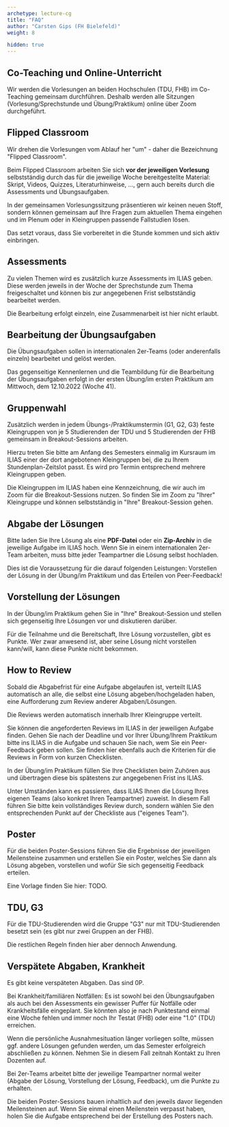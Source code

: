 ```yaml
---
archetype: lecture-cg
title: "FAQ"
author: "Carsten Gips (FH Bielefeld)"
weight: 8

hidden: true
---
```



## Co-Teaching und Online-Unterricht

Wir werden die Vorlesungen an beiden Hochschulen (TDU, FHB) im Co-Teaching gemeinsam
durchführen. Deshalb werden alle Sitzungen (Vorlesung/Sprechstunde und Übung/Praktikum)
online über Zoom durchgeführt.


## Flipped Classroom

Wir drehen die Vorlesungen vom Ablauf her "um" - daher die Bezeichnung "Flipped Classroom".

Beim Flipped Classroom arbeiten Sie sich **vor der jeweiligen Vorlesung** selbstständig
durch das für die jeweilige Woche bereitgestellte Material: Skript, Videos, Quizzes,
Literaturhinweise, ..., gern auch bereits durch die Assessments und Übungsaufgaben.

In der gemeinsamen Vorlesungssitzung präsentieren wir keinen neuen Stoff, sondern können
gemeinsam auf Ihre Fragen zum aktuellen Thema eingehen und im Plenum oder in Kleingruppen
passende Fallstudien lösen.

Das setzt voraus, dass Sie vorbereitet in die Stunde kommen und sich aktiv einbringen.


## Assessments

Zu vielen Themen wird es zusätzlich kurze Assessments im ILIAS geben. Diese werden
jeweils in der Woche der Sprechstunde zum Thema freigeschaltet und können bis zur
angegebenen Frist selbstständig bearbeitet werden.

Die Bearbeitung erfolgt einzeln, eine Zusammenarbeit ist hier nicht erlaubt.


## Bearbeitung der Übungsaufgaben

Die Übungsaufgaben sollen in internationalen 2er-Teams (oder anderenfalls einzeln)
bearbeitet und gelöst werden.

Das gegenseitige Kennenlernen und die Teambildung für die Bearbeitung der Übungsaufgaben
erfolgt in der ersten Übung/im ersten Praktikum am Mittwoch, dem 12.10.2022 (Woche 41).


## Gruppenwahl

Zusätzlich werden in jedem Übungs-/Praktikumstermin (G1, G2, G3) feste Kleingruppen
von je 5 Studierenden der TDU und 5 Studierenden der FHB gemeinsam in Breakout-Sessions
arbeiten.

Hierzu treten Sie bitte am Anfang des Semesters einmalig im Kursraum im ILIAS einer der
dort angebotenen Kleingruppen bei, die zu Ihrem Stundenplan-Zeitslot passt. Es wird pro
Termin entsprechend mehrere Kleingruppen geben.

Die Kleingruppen im ILIAS haben eine Kennzeichnung, die wir auch im Zoom für die
Breakout-Sessions nutzen. So finden Sie im Zoom zu "Ihrer" Kleingruppe und können
selbstständig in "Ihre" Breakout-Session gehen.


## Abgabe der Lösungen

Bitte laden Sie Ihre Lösung als eine **PDF-Datei** oder ein **Zip-Archiv** in die
jeweilige Aufgabe im ILIAS hoch. Wenn Sie in einem internationalen 2er-Team arbeiten,
muss bitte jeder Teampartner die Lösung selbst hochladen.

Dies ist die Voraussetzung für die darauf folgenden Leistungen: Vorstellen der Lösung
in der Übung/im Praktikum und das Erteilen von Peer-Feedback!


## Vorstellung der Lösungen

In der Übung/im Praktikum gehen Sie in "Ihre" Breakout-Session und stellen sich
gegenseitig Ihre Lösungen vor und diskutieren darüber.

Für die Teilnahme und die Bereitschaft, Ihre Lösung vorzustellen, gibt es Punkte.
Wer zwar anwesend ist, aber seine Lösung nicht vorstellen kann/will, kann diese
Punkte nicht bekommen.


## How to Review

Sobald die Abgabefrist für eine Aufgabe abgelaufen ist, verteilt ILIAS automatisch
an alle, die selbst eine Lösung abgeben/hochgeladen haben, eine Aufforderung zum
Review anderer Abgaben/Lösungen.

Die Reviews werden automatisch innerhalb Ihrer Kleingruppe verteilt.

Sie können die angeforderten Reviews im ILIAS in der jeweiligen Aufgabe finden.
Gehen Sie nach der Deadline und vor Ihrer Übung/Ihrem Praktikum bitte ins ILIAS
in die Aufgabe und schauen Sie nach, wem Sie ein Peer-Feedback geben sollen. Sie
finden hier ebenfalls auch die Kriterien für die Reviews in Form von kurzen
Checklisten.

In der Übung/im Praktikum füllen Sie Ihre Checklisten beim Zuhören aus und übertragen
diese bis spätestens zur angegebenen Frist ins ILIAS.

Unter Umständen kann es passieren, dass ILIAS Ihnen die Lösung Ihres eigenen Teams
(also konkret Ihren Teampartner) zuweist. In diesem Fall führen Sie bitte kein
vollständiges Review durch, sondern wählen Sie den entsprechenden Punkt auf der
Checkliste aus ("eigenes Team").


## Poster

Für die beiden Poster-Sessions führen Sie die Ergebnisse der jeweiligen Meilensteine
zusammen und erstellen Sie ein Poster, welches Sie dann als Lösung abgeben, vorstellen
und wofür Sie sich gegenseitig Feedback erteilen.

Eine Vorlage finden Sie hier: TODO.


## TDU, G3

Für die TDU-Studierenden wird die Gruppe "G3" nur mit TDU-Studierenden besetzt sein
(es gibt nur zwei Gruppen an der FHB).

Die restlichen Regeln finden hier aber dennoch Anwendung.


## Verspätete Abgaben, Krankheit

Es gibt keine verspäteten Abgaben. Das sind 0P.

Bei Krankheit/familiären Notfällen: Es ist sowohl bei den Übungsaufgaben als auch bei
den Assessments ein gewisser Puffer für Notfälle oder Krankheitsfälle eingeplant. Sie
könnten also je nach Punktestand einmal eine Woche fehlen und immer noch Ihr Testat
(FHB) oder eine "1.0" (TDU) erreichen.

Wenn die persönliche Ausnahmesituation länger vorliegen sollte, müssen ggf. andere
Lösungen gefunden werden, um das Semester erfolgreich abschließen zu können. Nehmen
Sie in diesem Fall zeitnah Kontakt zu Ihren Dozenten auf.

Bei 2er-Teams arbeitet bitte der jeweilige Teampartner normal weiter (Abgabe der Lösung,
Vorstellung der Lösung, Feedback), um die Punkte zu erhalten.

Die beiden Poster-Sessions bauen inhaltlich auf den jeweils davor liegenden Meilensteinen
auf. Wenn Sie einmal einen Meilenstein verpasst haben, holen Sie die Aufgabe entsprechend
bei der Erstellung des Posters nach.
